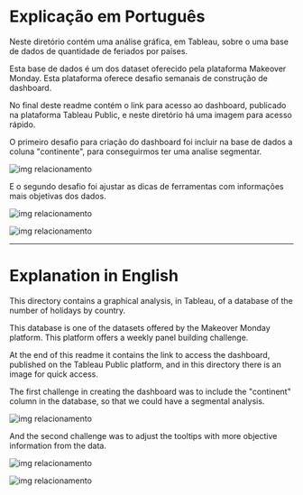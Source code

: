 # Explicação em Português

Neste diretório contém uma análise gráfica, em Tableau, sobre o uma base de dados de quantidade de feriados por países.

Esta base de dados é um dos dataset oferecido pela plataforma Makeover Monday. Esta plataforma oferece desafio semanais de construção de dashboard.

No final deste readme contém o link para acesso ao dashboard, publicado na plataforma Tableau Public, e neste diretório há uma imagem para acesso rápido.

O primeiro desafio para criação do dashboard foi incluir na base de dados a coluna "continente", para conseguirmos ter uma analise segmentar.

![img relacionamento](https://drive.google.com/uc?id=1buI_ZBKOSfEYcF9KzLDGUsarB9KYArJ2)

E o segundo desafio foi ajustar as dicas de ferramentas com informações mais objetivas dos dados.

![img relacionamento](https://drive.google.com/uc?id=1XXddhKvG7AqMePVj_0vwUpRpz-Jm3AtW)

![img relacionamento](https://drive.google.com/uc?id=1UWreII5Jtl7sAyGkhRX0BHhQsz5sdbw2)

---

# Explanation in English

This directory contains a graphical analysis, in Tableau, of a database of the number of holidays by country.

This database is one of the datasets offered by the Makeover Monday platform. This platform offers a weekly panel building challenge.

At the end of this readme it contains the link to access the dashboard, published on the Tableau Public platform, and in this directory there is an image for quick access.

The first challenge in creating the dashboard was to include the "continent" column in the database, so that we could have a segmental analysis.

![img relacionamento](https://drive.google.com/uc?id=1buI_ZBKOSfEYcF9KzLDGUsarB9KYArJ2)

And the second challenge was to adjust the tooltips with more objective information from the data.

![img relacionamento](https://drive.google.com/uc?id=1XXddhKvG7AqMePVj_0vwUpRpz-Jm3AtW)

![img relacionamento](https://drive.google.com/uc?id=1UWreII5Jtl7sAyGkhRX0BHhQsz5sdbw2)
